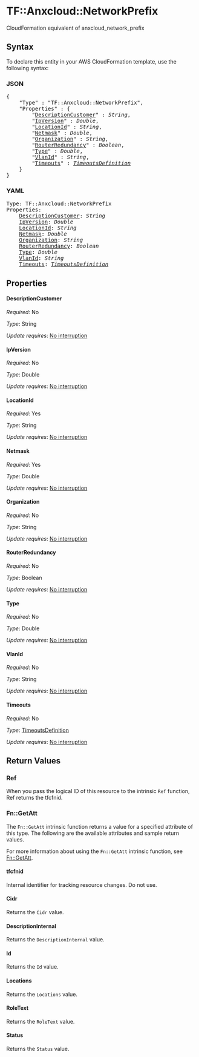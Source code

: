 # TF::Anxcloud::NetworkPrefix

CloudFormation equivalent of anxcloud_network_prefix

## Syntax

To declare this entity in your AWS CloudFormation template, use the following syntax:

### JSON

<pre>
{
    "Type" : "TF::Anxcloud::NetworkPrefix",
    "Properties" : {
        "<a href="#descriptioncustomer" title="DescriptionCustomer">DescriptionCustomer</a>" : <i>String</i>,
        "<a href="#ipversion" title="IpVersion">IpVersion</a>" : <i>Double</i>,
        "<a href="#locationid" title="LocationId">LocationId</a>" : <i>String</i>,
        "<a href="#netmask" title="Netmask">Netmask</a>" : <i>Double</i>,
        "<a href="#organization" title="Organization">Organization</a>" : <i>String</i>,
        "<a href="#routerredundancy" title="RouterRedundancy">RouterRedundancy</a>" : <i>Boolean</i>,
        "<a href="#type" title="Type">Type</a>" : <i>Double</i>,
        "<a href="#vlanid" title="VlanId">VlanId</a>" : <i>String</i>,
        "<a href="#timeouts" title="Timeouts">Timeouts</a>" : <i><a href="timeoutsdefinition.md">TimeoutsDefinition</a></i>
    }
}
</pre>

### YAML

<pre>
Type: TF::Anxcloud::NetworkPrefix
Properties:
    <a href="#descriptioncustomer" title="DescriptionCustomer">DescriptionCustomer</a>: <i>String</i>
    <a href="#ipversion" title="IpVersion">IpVersion</a>: <i>Double</i>
    <a href="#locationid" title="LocationId">LocationId</a>: <i>String</i>
    <a href="#netmask" title="Netmask">Netmask</a>: <i>Double</i>
    <a href="#organization" title="Organization">Organization</a>: <i>String</i>
    <a href="#routerredundancy" title="RouterRedundancy">RouterRedundancy</a>: <i>Boolean</i>
    <a href="#type" title="Type">Type</a>: <i>Double</i>
    <a href="#vlanid" title="VlanId">VlanId</a>: <i>String</i>
    <a href="#timeouts" title="Timeouts">Timeouts</a>: <i><a href="timeoutsdefinition.md">TimeoutsDefinition</a></i>
</pre>

## Properties

#### DescriptionCustomer

_Required_: No

_Type_: String

_Update requires_: [No interruption](https://docs.aws.amazon.com/AWSCloudFormation/latest/UserGuide/using-cfn-updating-stacks-update-behaviors.html#update-no-interrupt)

#### IpVersion

_Required_: No

_Type_: Double

_Update requires_: [No interruption](https://docs.aws.amazon.com/AWSCloudFormation/latest/UserGuide/using-cfn-updating-stacks-update-behaviors.html#update-no-interrupt)

#### LocationId

_Required_: Yes

_Type_: String

_Update requires_: [No interruption](https://docs.aws.amazon.com/AWSCloudFormation/latest/UserGuide/using-cfn-updating-stacks-update-behaviors.html#update-no-interrupt)

#### Netmask

_Required_: Yes

_Type_: Double

_Update requires_: [No interruption](https://docs.aws.amazon.com/AWSCloudFormation/latest/UserGuide/using-cfn-updating-stacks-update-behaviors.html#update-no-interrupt)

#### Organization

_Required_: No

_Type_: String

_Update requires_: [No interruption](https://docs.aws.amazon.com/AWSCloudFormation/latest/UserGuide/using-cfn-updating-stacks-update-behaviors.html#update-no-interrupt)

#### RouterRedundancy

_Required_: No

_Type_: Boolean

_Update requires_: [No interruption](https://docs.aws.amazon.com/AWSCloudFormation/latest/UserGuide/using-cfn-updating-stacks-update-behaviors.html#update-no-interrupt)

#### Type

_Required_: No

_Type_: Double

_Update requires_: [No interruption](https://docs.aws.amazon.com/AWSCloudFormation/latest/UserGuide/using-cfn-updating-stacks-update-behaviors.html#update-no-interrupt)

#### VlanId

_Required_: No

_Type_: String

_Update requires_: [No interruption](https://docs.aws.amazon.com/AWSCloudFormation/latest/UserGuide/using-cfn-updating-stacks-update-behaviors.html#update-no-interrupt)

#### Timeouts

_Required_: No

_Type_: <a href="timeoutsdefinition.md">TimeoutsDefinition</a>

_Update requires_: [No interruption](https://docs.aws.amazon.com/AWSCloudFormation/latest/UserGuide/using-cfn-updating-stacks-update-behaviors.html#update-no-interrupt)

## Return Values

### Ref

When you pass the logical ID of this resource to the intrinsic `Ref` function, Ref returns the tfcfnid.

### Fn::GetAtt

The `Fn::GetAtt` intrinsic function returns a value for a specified attribute of this type. The following are the available attributes and sample return values.

For more information about using the `Fn::GetAtt` intrinsic function, see [Fn::GetAtt](https://docs.aws.amazon.com/AWSCloudFormation/latest/UserGuide/intrinsic-function-reference-getatt.html).

#### tfcfnid

Internal identifier for tracking resource changes. Do not use.

#### Cidr

Returns the <code>Cidr</code> value.

#### DescriptionInternal

Returns the <code>DescriptionInternal</code> value.

#### Id

Returns the <code>Id</code> value.

#### Locations

Returns the <code>Locations</code> value.

#### RoleText

Returns the <code>RoleText</code> value.

#### Status

Returns the <code>Status</code> value.

